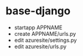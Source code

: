 # base-django

  - startapp APPNAME
  - create APPNAME/urls.py
  - edit azuresite/settings.py
  - edit azuresite/urls.py
